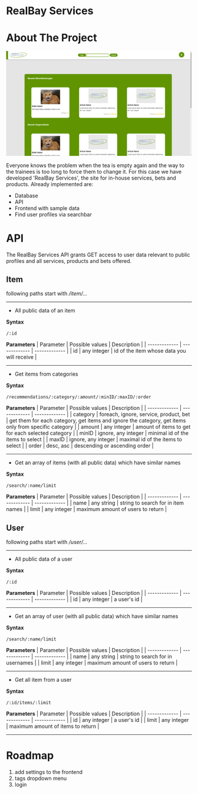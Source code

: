 # RealBay Services

<!-- ABOUT THE PROJECT -->
# About The Project

![RealBay Home Screen](readme/RealBayHomeScreen.png)

Everyone knows the problem when the tea is empty again and the way to the trainees is too long to force them to change it.
For this case we have developed 'RealBay Services', the site for in-house services, bets and products.
Already implemented are:

* Database 
* API 
* Frontend with sample data
* Find user profiles via searchbar

<!-- API -->
# API

The RealBay Services API grants GET access to user data relevant to public profiles and all services, products and bets offered.

## Item 
following paths start with */item/...*

<hr>

- All public data of an item

**Syntax**
```
/:id
```
**Parameters**
| Parameter | Possible values | Description |
| ------------- | ------------- | ------------- |
| id | any integer | id of the item whose data you will receive |

<hr>

- Get items from categories

**Syntax**
```
/recommendations/:category/:amount/:minID/:maxID/:order
```
**Parameters**
| Parameter | Possible values | Description |
| ------------- | ------------- | ------------- |
| category | foreach, ignore, service, product, bet | get them for each category, get items and ignore the category, get items only from specific category |
| amount | any integer | amount of items to get for each selected category |
| minID | ignore, any integer | minimal id of the items to select |
| maxID | ignore, any integer | maximal id of the items to select |
| order | desc, asc | descending  or ascending  order |

<hr>

- Get an array of items (with all public data) which have similar names

**Syntax**
```
/search/:name/limit
```
**Parameters**
| Parameter | Possible values | Description |
| ------------- | ------------- | ------------- |
| name | any string | string to search for in item names |
| limit | any integer | maximum amount of users to return |


## User 
following paths start with */user/...*

<hr>

- All public data of a user

**Syntax**
```
/:id
```
**Parameters**
| Parameter | Possible values | Description |
| ------------- | ------------- | ------------- |
| id | any integer | a user's id |

<hr>

- Get an array of user (with all public data) which have similar names

**Syntax**
```
/search/:name/limit
```
**Parameters**
| Parameter | Possible values | Description |
| ------------- | ------------- | ------------- |
| name | any string | string to search for in usernames |
| limit | any integer | maximum amount of users to return |

<hr>

- Get all item from a user

**Syntax**
```
/:id/items/:limit
```
**Parameters**
| Parameter | Possible values | Description |
| ------------- | ------------- | ------------- |
| id | any integer | a user's id |
| limit | any integer | maximum amount of items to return |

<hr>

<!-- Roadmap -->
# Roadmap

1. add settings to the frontend
2. tags dropdown menu
3. login
